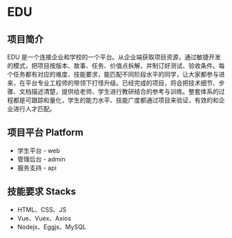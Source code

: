 # EDU

## 项目简介
EDU 是一个连接企业和学校的一个平台。从企业端获取项目资源，通过敏捷开发的模式，把项目按版本、故事、任务、价值点拆解，并制订好测试、验收条件。每个任务都有对应的难度、技能要求，能匹配不同阶段水平的同学，让大家都参与进来，在平台专业工程师的带领下打怪升级。已经完成的项目，将会把技术细节、步骤、文档描述清楚，提供给老师、学生进行教研结合的参考与训练。整套体系的过程都是可跟踪和量化，学生的能力水平、技能广度都通过项目来验证，有效的和企业进行人才匹配。

## 项目平台 Platform
- 学生平台 - web
- 管理后台 - admin
- 服务支持 - api


## 技能要求 Stacks
- HTML、CSS、JS
- Vue、Vuex、Axios
- Nodejs、Eggjs、MySQL